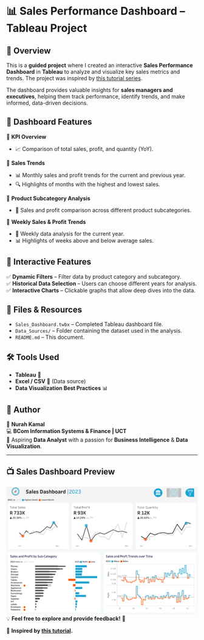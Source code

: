 # 📊 Sales Performance Dashboard – Tableau Project

## 🚀 Overview  
This is a **guided project** where I created an interactive **Sales Performance Dashboard** in **Tableau** to analyze and visualize key sales metrics and trends. The project was inspired by [this tutorial series](https://www.youtube.com/watch?v=dahrmqT5GD4&list=PLvmB1541_Xx7-2jCqqUzDGea_wwwQesUF&index=3).

The dashboard provides valuable insights for **sales managers and executives**, helping them track performance, identify trends, and make informed, data-driven decisions.

## 📌 Dashboard Features

🔹 **KPI Overview**  
- 📈 Comparison of total sales, profit, and quantity (YoY).  

🔹 **Sales Trends**  
- 📊 Monthly sales and profit trends for the current and previous year.  
- 🔍 Highlights of months with the highest and lowest sales.

🔹 **Product Subcategory Analysis**  
- 📂 Sales and profit comparison across different product subcategories.  

🔹 **Weekly Sales & Profit Trends**  
- 📆 Weekly data analysis for the current year.  
- 📊 Highlights of weeks above and below average sales.

## 🎯 Interactive Features  
✅ **Dynamic Filters** – Filter data by product category and subcategory.  
✅ **Historical Data Selection** – Users can choose different years for analysis.  
✅ **Interactive Charts** – Clickable graphs that allow deep dives into the data.

## 📂 Files & Resources  
- `Sales_Dashboard.twbx` – Completed Tableau dashboard file.  
- `Data_Sources/` – Folder containing the dataset used in the analysis.  
- `README.md` – This document.

## 🛠️ Tools Used  
- **Tableau** 🎨  
- **Excel / CSV** 📄 (Data source)  
- **Data Visualization Best Practices** 📊  

## 📢 Author  
👤 **Nurah Kamal**  
💻 **BCom Information Systems & Finance | UCT**  
📌 Aspiring **Data Analyst** with a passion for **Business Intelligence** & **Data Visualization**.

---

## 📺 Sales Dashboard Preview  
![Sales Dashboard Preview](Sales%20Performance/Sales%20Dashboard.png)
💡 **Feel free to explore and provide feedback!** 🚀

🔗 **Inspired by [this tutorial](https://www.youtube.com/watch?v=dahrmqT5GD4&list=PLvmB1541_Xx7-2jCqqUzDGea_wwwQesUF&index=3).**

